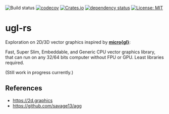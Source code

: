 
![Build status](https://github.com/mhfan/ugl-rs/actions/workflows/rust-ci.yml/badge.svg)
[![codecov](https://codecov.io/gh/mhfan/ugl-rs/graph/badge.svg)](https://codecov.io/gh/mhfan/ugl-rs)
[![Crates.io](https://img.shields.io/crates/v/ugl-rs.svg)](https://crates.io/crates/ugl-rs)
[![dependency status](https://deps.rs/repo/github/mhfan/ugl-rs/status.svg)](https://deps.rs/repo/github/mhfan/ugl-rs)
[![License: MIT](https://img.shields.io/badge/License-MIT-green.svg)](https://opensource.org/licenses/MIT)

# ugl-rs

Exploration on 2D/3D vector graphics inspired by [**micro{gl}**](https://github.com/micro-gl/micro-gl):

Fast, Super Slim, Embeddable, and Generic CPU vector graphics library, that can run on any 32/64 bits computer without FPU or GPU. Least libraries required.

(Still work in progress currently.)

## References

* <https://2d.graphics>
* <https://github.com/savage13/agg>

